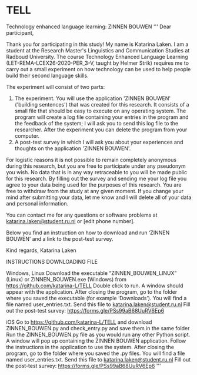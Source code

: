 # TELL
Technology enhanced language learning: ZINNEN BOUWEN
'''
Dear participant,

Thank you for participating in this study! My name is Katarina Laken. I am a student at the Research Master's Linguistics and Communication Studies at Radboud University. The course Technology Enhanced Language Learning (LET-REMA-LCEX26-2020-PER_3-V, taught by Helmer Strik) requires me to carry out a small experiment on how technology can be used to help people build their second language skills.

The experiment will consist of two parts:
1) The experiment. You will use the application 'ZINNEN BOUWEN' ('building sentences') that was created for this research. It consists of a small file that should be easy to execute on any operating system. The program will create a log file containing your entries in the program and the feedback of the system; I will ask you to send this log file to the researcher. After the experiment you can delete the program from your computer.
2) A post-test survey in which I will ask you about your experiences and thoughts on the application 'ZINNEN BOUWEN'.

For logistic reasons it is not possible to remain completely anonymous during this research, but you are free to participate under any pseudonym you wish. No data that is in any way retraceable to you will be made public for this research. By filling out the survey and sending me your log file you agree to your data being used for the purposes of this research. You are free to withdraw from the study at any given moment. If you change your mind after submitting your data, let me know and I will delete all of your data and personal information.

You can contact me for any questions or software problems at katarina.laken@student.ru.nl or [edit phone number]. 

Below you find an instruction on how to download and run ‘ZINNEN BOUWEN’ and a link to the post-test survey. 

Kind regards,
Katarina Laken

INSTRUCTIONS DOWNLOADING FILE

Windows, Linux
Download the executable “ZINNEN_BOUWEN_LINUX” (Linux) or ZINNEN_BOUWEN.exe (Windows) from https://github.com/katarina-L/TELL
Double click to run. A window should appear with the application.
After closing the program, go to the folder where you saved the executable (for example ‘Downloads’). You will find a file named user_entries.txt. Send this file to katarina.laken@student.ru.nl
Fill out the post-test survey: https://forms.gle/PSs99aB68UuRV6Ep6

iOS
Go to https://github.com/katarina-L/TELL and download ZINNEN_BOUWEN.py and check_entry.py and save them in the same folder
Run the ZINNEN_BOUWEN.py file as you would run any other Python script. A window will pop up containing the ZINNEN BOUWEN application. Follow the instructions in the application to use the system.
After closing the program, go to the folder where you saved the .py files. You will find a file named user_entries.txt. Send this file to katarina.laken@student.ru.nl
Fill out the post-test survey: https://forms.gle/PSs99aB68UuRV6Ep6
'''
